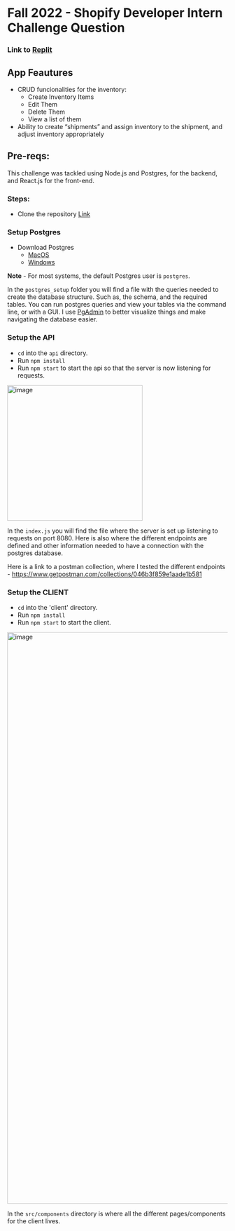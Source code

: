 # Fall 2022 - Shopify Developer Intern Challenge Question

### Link to [Replit](https://replit.com/@JesusMartinez17/Fall-2022-Shopify-Intern-Challenge#README.md)
## App Feautures
* CRUD funcionalities for the inventory:
   * Create Inventory Items
   * Edit Them
   * Delete Them
   * View a list of them
* Ability to create “shipments” and assign inventory to the shipment, and adjust inventory appropriately

## Pre-reqs:
This challenge was tackled using Node.js and Postgres, for the backend, and React.js for the front-end.

### Steps:
* Clone the repository [Link](https://github.com/Martje55555/Fall-2022-Shopify-Intern-Challenge)

### Setup Postgres

* Download Postgres 
    * [MacOS](https://www.postgresql.org/download/macosx/)
    * [Windows](https://www.postgresql.org/download/windows/)

**Note** - For most systems, the default Postgres user is `postgres`.

In the `postgres_setup` folder you will find a file with the queries needed to create the database structure. Such as, the schema, and the required tables. You can run postgres queries and view your tables via the command line, or with a GUI. I use [PgAdmin](https://www.pgadmin.org/download/) to better visualize things and make navigating the database easier.

### Setup the API
   * `cd` into the `api` directory.
   * Run `npm install`
   * Run `npm start` to start the api so that the server is now listening for requests.

<img width="309" alt="image" src="https://user-images.githubusercontent.com/71607977/169715904-ed96ce23-d99a-4a39-a34b-a90fdc389f3a.png">

In the `index.js` you will find the file where the server is set up listening to requests on port 8080. Here is also where the different endpoints are defined and other information needed to have a connection with the postgres database. 

Here is a link to a postman collection, where I tested the different endpoints - https://www.getpostman.com/collections/046b3f859e1aade1b581

### Setup the CLIENT
   * `cd` into the 'client' directory.
   * Run `npm install`
   * Run `npm start` to start the client.
 <img width="1303" alt="image" src="https://user-images.githubusercontent.com/71607977/169715975-1069d219-0d47-4d37-81cc-66943d2a4692.png">
 
 In the `src/components` directory is where all the different pages/components for the client lives.
